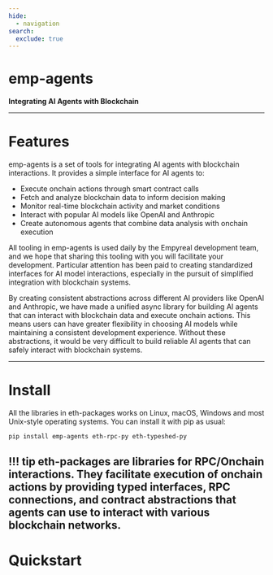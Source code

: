```yaml
---
hide:
  - navigation
search:
  exclude: true
---
```


# emp-agents

<b>Integrating AI Agents with Blockchain</b>

---

# Features

emp-agents is a set of tools for integrating AI agents with blockchain interactions. It provides a simple interface for AI agents to:

- Execute onchain actions through smart contract calls
- Fetch and analyze blockchain data to inform decision making
- Monitor real-time blockchain activity and market conditions
- Interact with popular AI models like OpenAI and Anthropic
- Create autonomous agents that combine data analysis with onchain execution

All tooling in emp-agents is used daily by the Empyreal development team, and we hope that sharing this tooling with you will facilitate your development. Particular attention has been paid to creating standardized interfaces for AI model interactions, especially in the pursuit of simplified integration with blockchain systems.

By creating consistent abstractions across different AI providers like OpenAI and Anthropic, we have made a unified async library for building AI agents that can interact with blockchain data and execute onchain actions. This means users can have greater flexibility in choosing AI models while maintaining a consistent development experience. Without these abstractions, it would be very difficult to build reliable AI agents that can safely interact with blockchain systems.

---

# Install

All the libraries in eth-packages works on Linux, macOS, Windows and most Unix-style operating systems. You can install it with pip as usual:

```sh
pip install emp-agents eth-rpc-py eth-typeshed-py
```

!!! tip
    eth-packages are libraries for RPC/Onchain interactions. They facilitate execution of onchain actions by providing typed interfaces, RPC connections, and contract abstractions that agents can use to interact with various blockchain networks.
---

# Quickstart
